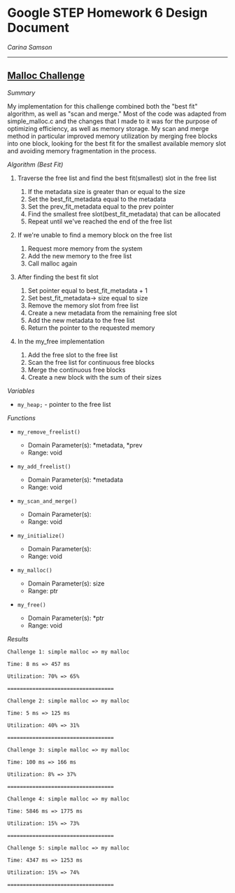 # Google STEP Homework 6 Design Document
*Carina Samson*

-------
<u>**Malloc Challenge**</u>
-------
*Summary*

My implementation for this challenge combined both the "best fit" algorithm, as well as "scan and merge." Most of the code was adapted from simple_malloc.c and the changes that I made to it was for the purpose of optimizing efficiency, as well as memory storage. My scan and merge method in particular improved memory utilization by merging free blocks into one block, looking for the best fit for the smallest available memory slot and avoiding memory fragmentation in the process.

*Algorithm (Best Fit)*

1. Traverse the free list and find the best fit(smallest) slot in the free list 
    1. If the metadata size is greater than or equal to the size
    2. Set the best_fit_metadata equal to the metadata
    3. Set the prev_fit_metadata equal to the prev pointer
    4. Find the smallest free slot(best_fit_metadata) that can be allocated  
    5. Repeat until  we've reached the end of the free list 
     
2. If we're unable to find a memory block on the free list
    1. Request more memory from the system
    2. Add the new memory  to the free list
    3. Call malloc again

4. After finding the best fit slot 
    1. Set pointer equal to best_fit_metadata + 1
    2. Set best_fit_metadata-> size equal to size 
    3. Remove the memory slot from free list
    4. Create a new metadata from the remaining free slot
    5. Add the new metadata to the free list
    6. Return the pointer to the requested memory 

5.  In the my_free implementation
    1. Add the free slot to the free list
    2. Scan the free list for continuous free blocks
    3. Merge the continuous free blocks
    5. Create a new block with the sum of their sizes
    
*Variables*
- `my_heap;` - pointer to the free list


*Functions*

- `my_remove_freelist()`
    - Domain Parameter(s): *metadata, *prev
    - Range: void
    
- `my_add_freelist()`
    - Domain Parameter(s): *metadata
    - Range: void
    
- `my_scan_and_merge()`
    - Domain Parameter(s): 
    - Range: void

- `my_initialize()`
    - Domain Parameter(s):
    - Range: void

- `my_malloc()`
    - Domain Parameter(s): size
    - Range: ptr
 
- `my_free()`
    - Domain Parameter(s): *ptr
    - Range: void

*Results*

```
Challenge 1: simple malloc => my malloc

Time: 8 ms => 457 ms

Utilization: 70% => 65%

==================================

Challenge 2: simple malloc => my malloc

Time: 5 ms => 125 ms

Utilization: 40% => 31%

==================================

Challenge 3: simple malloc => my malloc

Time: 100 ms => 166 ms

Utilization: 8% => 37%

==================================

Challenge 4: simple malloc => my malloc

Time: 5846 ms => 1775 ms

Utilization: 15% => 73%

==================================

Challenge 5: simple malloc => my malloc

Time: 4347 ms => 1253 ms

Utilization: 15% => 74%

==================================
```
